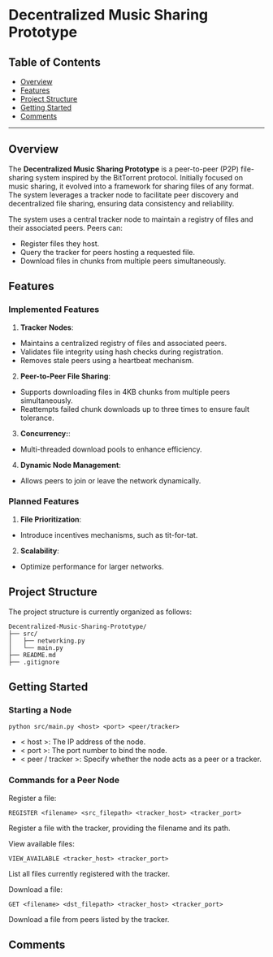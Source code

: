 # Decentralized Music Sharing Prototype

## Table of Contents
- [Overview](#overview)
- [Features](#features)
- [Project Structure](#project-structure)
- [Getting Started](#getting-started)
- [Comments](#comments)

---

## Overview

The **Decentralized Music Sharing Prototype** is a peer-to-peer (P2P) file-sharing system inspired by the BitTorrent protocol. Initially focused on music sharing, it evolved into a framework for sharing files of any format. The system leverages a tracker node to facilitate peer discovery and decentralized file sharing, ensuring data consistency and reliability.

The system uses a central tracker node to maintain a registry of files and their associated peers. Peers can:

- Register files they host.
- Query the tracker for peers hosting a requested file.
- Download files in chunks from multiple peers simultaneously.

## Features

### Implemented Features

1. **Tracker Nodes**:
  - Maintains a centralized registry of files and associated peers.
  - Validates file integrity using hash checks during registration.
  - Removes stale peers using a heartbeat mechanism.
2. **Peer-to-Peer File Sharing**:
  - Supports downloading files in 4KB chunks from multiple peers simultaneously.
  - Reattempts failed chunk downloads up to three times to ensure fault tolerance.
3. **Concurrency:**:
  - Multi-threaded download pools to enhance efficiency.
4. **Dynamic Node Management**:
  - Allows peers to join or leave the network dynamically.

### Planned Features

1. **File Prioritization**:
  - Introduce incentives mechanisms, such as tit-for-tat.
2. **Scalability**:
  - Optimize performance for larger networks.

## Project Structure

The project structure is currently organized as follows:

```plaintext
Decentralized-Music-Sharing-Prototype/
├── src/
│   ├── networking.py
│   └── main.py               
├── README.md                 
├── .gitignore                
```

## Getting Started


### Starting a Node

```plaintext
python src/main.py <host> <port> <peer/tracker>
```

- < host >: The IP address of the node.
- < port >: The port number to bind the node.
- < peer / tracker >: Specify whether the node acts as a peer or a tracker.

### Commands for a Peer Node

Register a file:
```plaintext
REGISTER <filename> <src_filepath> <tracker_host> <tracker_port>
```
Register a file with the tracker, providing the filename and its path.

View available files:
```plaintext
VIEW_AVAILABLE <tracker_host> <tracker_port>
```
List all files currently registered with the tracker.

Download a file:
```plaintext
GET <filename> <dst_filepath> <tracker_host> <tracker_port>
```
Download a file from peers listed by the tracker.


## Comments
